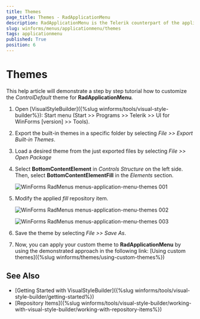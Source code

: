 ```yaml
---
title: Themes
page_title: Themes - RadApplicationMenu
description: RadApplicationMenu is the Telerik counterpart of the application menu that displays controls used to perform actions on entire documents and forms, such as Save and Print. 
slug: winforms/menus/applicationmenu/themes
tags: applicationmenu
published: True
position: 6
---
```


# Themes

This help article will demonstrate a step by step tutorial how to customize the *ControlDefault* theme for **RadApplicationMenu**. 

1. Open [VisualStyleBuilder]({%slug winforms/tools/visual-style-builder%}): Start menu (Start >> Programs >> Telerik >> UI for WinForms [version] >> Tools).

1. Export the built-in themes in a specific folder by selecting *File >> Export Built-in Themes*.

1. Load a desired theme from the just exported files by selecting *File >> Open Package*

1. Select **BottomContentElement** in *Controls Structure* on the left side. Then, select **BottomContentElementFill** in the *Elements* section.

	![WinForms RadMenus menus-application-menu-themes 001](images/menus-application-menu-themes001.png)

1. Modify the applied *fill* repository item. 

	![WinForms RadMenus menus-application-menu-themes 002](images/menus-application-menu-themes002.png)

	![WinForms RadMenus menus-application-menu-themes 003](images/menus-application-menu-themes003.png)

1. Save the theme by selecting *File >> Save As*.

1. Now, you can apply your custom theme to **RadApplicationMenu** by using the demonstrated approach in the following link: [Using custom themes]({%slug winforms/themes/using-custom-themes%})


## See Also
* [Getting Started with VisualStyleBuilder]({%slug winforms/tools/visual-style-builder/getting-started%})
* [Repository Items]({%slug winforms/tools/visual-style-builder/working-with-visual-style-builder/working-with-repository-items%})
